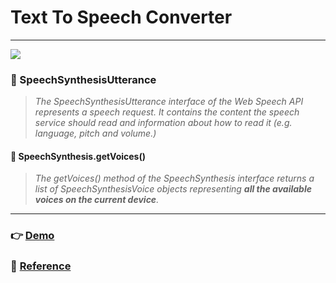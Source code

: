 # Text To Speech Converter

---

![](demo/demo.gif)

### 🚨 SpeechSynthesisUtterance

> _The SpeechSynthesisUtterance interface of the Web Speech API represents a speech request. It contains the content the speech service should read and information about how to read it (e.g. language, pitch and volume.)_

#### 🚨 SpeechSynthesis.getVoices()

> _The getVoices() method of the SpeechSynthesis interface returns a list of SpeechSynthesisVoice objects representing **all the available voices on the current device**._

---

### 👉 [Demo](https://jackworld99.github.io/Text-To-Speech-Converter/index.html "Show index.html")

### 🚩 [Reference](https://youtu.be/cvZrppquLQg "Reference")
